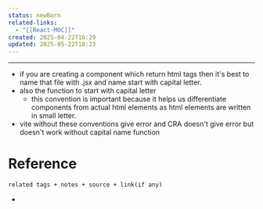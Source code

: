 ```yaml
---
status: newBorn
related-links:
  - "[[React-MOC]]"
created: 2025-04-22T16:29
updated: 2025-05-22T18:23
---
```

---

- if you are creating a component which return html tags then it's best to name that file with .jsx and name start with capital letter.  
- also the function to start with capital letter
	- this convention is important because it helps us differentiate components from actual html elements as html elements are written in small letter.
- vite without these conventions give error and CRA doesn't give error but doesn't work without capital name function

# Reference
`related tags + notes + source + link(if any)`
 
 
- 